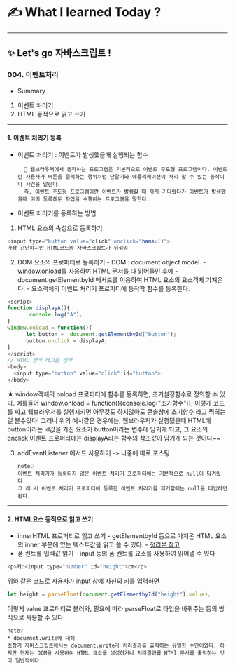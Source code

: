 # ✍️ What I learned Today ?

---

## ✨ Let's go 자바스크립트 ! 

### 004. 이벤트처리
* Summary
1. 이벤트 처리기
2. HTML 동적으로 읽고 쓰기
---
#### 1. 이벤트 처리기 등록

- 이벤트 처리기 : 이벤트가 발생했을때 실행되는 함수

        🎁 웹브라우저에서 동작하는 프로그램은 기본적으로 이벤트 주도형 프로그램이다. 이벤트란 사용자가 버튼을 클릭하는 행위처럼 단말기와 애플리케이션이 처리 할 수 있는 동작이나 사건을 말한다.
        즉, 이벤트 주도형 프로그램이란 이벤트가 발생할 때 까지 기다렸다가 이벤트가 발생했을때 미리 등록해둔 작업을 수행하는 프로그램을 말한다.

- 이벤트 처리기를 등록하는 방법 
 1. HTML 요소의 속성으로 등록하기
 ```js
 <input type="button value="click" onclick="hamsu()">
 가장 간단하지만 HTML코드와 자바스크립트가 뒤섞임
 ```
 2. DOM 요소의 프로퍼티로 등록하기
        - DOM : document object model. 
        - window.onload를 사용하여 HTML 문서를 다 읽어들인 후에
        - document.getElementbyId 메서드를 이용하여 HTML 요소의 요소객체 가져온다.
        - 요소객체의 이벤트 처리기 프로퍼티에 동작학 함수를 등록한다.
 ```js
<script>
function displayA(){
        console.log("A");
}
window.onload = function(){
       let button =  document.getElementbyId("button");
       button.onclick = displayA;
}
</script>
// HTML 양식 태그들 생략
<body>
   <input type="button" value="click" id="button">
</body>
 ```
 ★ window객체의 onload 프로퍼티에 함수를 등록하면, 초기설정함수로 정의할 수 있다. 예를들어 window.onload = function(){console.log("초기함수")}; 이렇게 코드를 짜고 웹브라우저를 실행시키면 아무것도 하지않아도 콘솔창에 초기함수 라고 찍히는걸 볼수있다! 그러니 위의 예시같은 경우에는, 웹브라우저가 실행됐을때 HTML에 button이라는 id값을 가진 요소가 button이라는 변수에 담기게 되고, 그 요소의 onclick 이벤트 프로퍼티에는 displayA라는 함수의 참조값이 담기게 되는 것이다~~

 3. addEventListener 메서드 사용하기 -> 나중에 따로 포스팅


        note💡
        이벤트 처리기가 등록되지 않은 이벤트 처리기 프로퍼티에는 기본적으로 null이 담겨있다.
        그.래.서 이벤트 처리기 프로퍼티에 등록한 이벤트 처리기를 제거할때는 null을 대입하면 된다.


 ---

#### 2. HTML요소 동적으로 읽고 쓰기
- innerHTML 프로퍼티로 읽고 쓰기 
        - getElementbyId 등으로 가져온 HTML 요소의 inner 부분에 있는 텍스트값을 읽고 쓸 수 있다.
        - <a href="꼬다리 개념.md">정리본 참고</a> 
- 폼 컨트롤 입력값 읽기
        - input 등의 폼 컨트롤 요소를 사용하여 읽어낼 수 있다
```js
<p>키:<input type="number" id="height">cm</p>
```
위와 같은 코드로 사용자가 input 창에 자신의 키를 입력하면
```js
let height = parseFloat(document.getElementbyId("height").value);
``` 
이렇게 value 프로퍼티로 불러와, 필요에 따라 parseFloat로 타입을 바꿔주는 등의 방식으로 사용할 수 있다.

    note💡
    * documnet.write에 대해
    초창기 자바스크립트에서는 document.write가 처리결과를 출력하는 유일한 수단이였다. 하지만 현재는 DOM을 사용하여 HTML 요소를 생성하거나 처리결과를 HTMl 문서를 출력하는 것이 일반적이다.